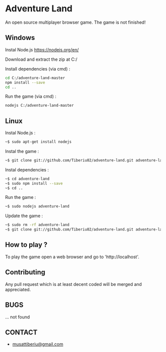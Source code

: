 Adventure Land
====

An open source multiplayer browser game. The game is not finished!

## Windows

Instal Node.js
https://nodejs.org/en/

Download and extract the zip at C:/

Install dependencies (via cmd) :
```sh
cd C:/adventure-land-master
npm install --save
cd ..
```

Run the game (via cmd) :
```sh
nodejs C:/adventure-land-master
```

## Linux

Instal Node.js :
```sh
~$ sudo apt-get install nodejs
```

Instal the game :
```sh
~$ git clone git://github.com/Tiberiu02/adventure-land.git adventure-land
```

Instal dependencies :
```sh
~$ cd adventure-land
~$ sudo npm install --save
~$ cd ..
```

Run the game :
```sh
~$ sudo nodejs adventure-land
```

Update the game :
```sh
~$ sudo rm -rf adventure-land
~$ git clone git://github.com/Tiberiu02/adventure-land.git adventure-land
```

## How to play ?

To play the game open a web browser and go to 'http://localhost'.

## Contributing

Any pull request which is at least decent coded will be merged and appreciated.

## BUGS

... not found

## CONTACT

- musattiberiu@gmail.com
